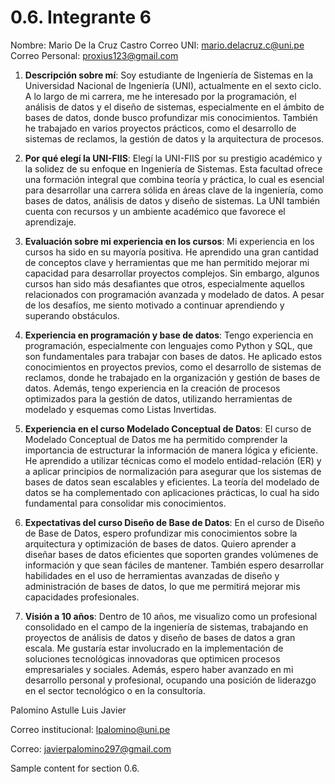# 0.6. Integrante 6
Nombre: Mario De la Cruz Castro
Correo UNI: mario.delacruz.c@uni.pe
Correo Personal: proxius123@gmail.com

1. **Descripción sobre mí**:
   Soy estudiante de Ingeniería de Sistemas en la Universidad Nacional de Ingeniería (UNI), actualmente en el sexto ciclo. A lo largo de mi carrera, me he interesado por la programación, el análisis de datos y el diseño de sistemas, especialmente en el ámbito de bases de datos, donde busco profundizar mis conocimientos. También he trabajado en varios proyectos prácticos, como el desarrollo de sistemas de reclamos, la gestión de datos y la arquitectura de procesos.

2. **Por qué elegí la UNI-FIIS**:
   Elegí la UNI-FIIS por su prestigio académico y la solidez de su enfoque en Ingeniería de Sistemas. Esta facultad ofrece una formación integral que combina teoría y práctica, lo cual es esencial para desarrollar una carrera sólida en áreas clave de la ingeniería, como bases de datos, análisis de datos y diseño de sistemas. La UNI también cuenta con recursos y un ambiente académico que favorece el aprendizaje.

3. **Evaluación sobre mi experiencia en los cursos**:
   Mi experiencia en los cursos ha sido en su mayoría positiva. He aprendido una gran cantidad de conceptos clave y herramientas que me han permitido mejorar mi capacidad para desarrollar proyectos complejos. Sin embargo, algunos cursos han sido más desafiantes que otros, especialmente aquellos relacionados con programación avanzada y modelado de datos. A pesar de los desafíos, me siento motivado a continuar aprendiendo y superando obstáculos.

4. **Experiencia en programación y base de datos**:
   Tengo experiencia en programación, especialmente con lenguajes como Python y SQL, que son fundamentales para trabajar con bases de datos. He aplicado estos conocimientos en proyectos previos, como el desarrollo de sistemas de reclamos, donde he trabajado en la organización y gestión de bases de datos. Además, tengo experiencia en la creación de procesos optimizados para la gestión de datos, utilizando herramientas de modelado y esquemas como Listas Invertidas.

5. **Experiencia en el curso Modelado Conceptual de Datos**:
   El curso de Modelado Conceptual de Datos me ha permitido comprender la importancia de estructurar la información de manera lógica y eficiente. He aprendido a utilizar técnicas como el modelo entidad-relación (ER) y a aplicar principios de normalización para asegurar que los sistemas de bases de datos sean escalables y eficientes. La teoría del modelado de datos se ha complementado con aplicaciones prácticas, lo cual ha sido fundamental para consolidar mis conocimientos.

6. **Expectativas del curso Diseño de Base de Datos**:
   En el curso de Diseño de Base de Datos, espero profundizar mis conocimientos sobre la arquitectura y optimización de bases de datos. Quiero aprender a diseñar bases de datos eficientes que soporten grandes volúmenes de información y que sean fáciles de mantener. También espero desarrollar habilidades en el uso de herramientas avanzadas de diseño y administración de bases de datos, lo que me permitirá mejorar mis capacidades profesionales.

7. **Visión a 10 años**:
   Dentro de 10 años, me visualizo como un profesional consolidado en el campo de la ingeniería de sistemas, trabajando en proyectos de análisis de datos y diseño de bases de datos a gran escala. Me gustaría estar involucrado en la implementación de soluciones tecnológicas innovadoras que optimicen procesos empresariales y sociales. Además, espero haber avanzado en mi desarrollo personal y profesional, ocupando una posición de liderazgo en el sector tecnológico o en la consultoría.

Palomino Astulle Luis Javier

Correo institucional: lpalomino@uni.pe 

Correo: javierpalomino297@gmail.com

Sample content for section 0.6.
